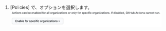 1. [Policies] で、オプションを選択します。 ![この Enterprise アカウントについてアクションを無効化、無効化、または制限](/assets/images/help/settings/actions-enable-enterprise-account.png)